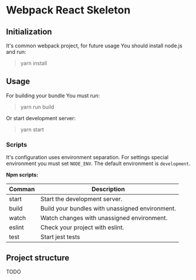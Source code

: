 # Webpack React Skeleton

## Initialization

It's common webpack project, for future usage You should install node.js and run:

> yarn install

## Usage

For building your bundle You must run:

> yarn run build

Or start development server:

> yarn start

### Scripts

It's configuration uses environment separation. For settings special environment you must set `NODE_ENV`. The default environment is `development`.

**Npm scripts:**

| Comman     | Description                                       |
|------------|---------------------------------------------------|
| start      | Start the development server.                     |
| build      | Build your bundles with unassigned environment.   |
| watch      | Watch changes with unassigned environment.        |
| eslint     | Check your project with eslint.                   |
| test       | Start jest tests                                  |

## Project structure

TODO
